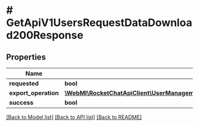 # # GetApiV1UsersRequestDataDownload200Response

## Properties

Name | Type | Description | Notes
------------ | ------------- | ------------- | -------------
**requested** | **bool** |  | [optional]
**export_operation** | [**\WebMI\RocketChatApiClient\UserManagementApi\Model\GetApiV1UsersRequestDataDownload200ResponseExportOperation**](GetApiV1UsersRequestDataDownload200ResponseExportOperation.md) |  | [optional]
**success** | **bool** |  | [optional]

[[Back to Model list]](../../README.md#models) [[Back to API list]](../../README.md#endpoints) [[Back to README]](../../README.md)
